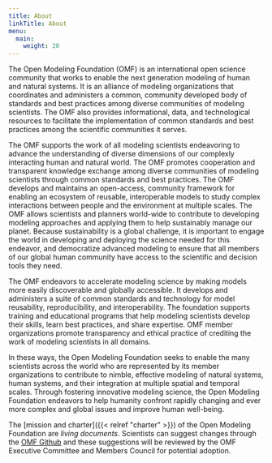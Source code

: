 ```yaml
---
title: About
linkTitle: About
menu:
  main:
    weight: 20
---
```


The Open Modeling Foundation (OMF) is an international open science community that works to enable the next generation modeling of human and natural systems. It is an alliance of modeling organizations that coordinates and administers a common, community developed body of standards and best practices among diverse communities of modeling scientists. The OMF also provides informational, data, and technological resources to facilitate the implementation of common standards and best practices among the scientific communities it serves.

The OMF supports the work of all modeling scientists endeavoring to advance the understanding of diverse dimensions of our complexly interacting human and natural world. The OMF promotes cooperation and transparent knowledge exchange among diverse communities of modeling scientists through common standards and best practices. The OMF develops and maintains an open-access, community framework for enabling an ecosystem of reusable, interoperable models to study complex interactions between people and the environment at multiple scales. The OMF allows scientists and planners world-wide to contribute to developing modeling approaches and applying them to help sustainably manage our planet. Because sustainability is a global challenge, it is important to engage the world in developing and deploying the science needed for this endeavor, and democratize advanced modeling to ensure that all members of our global human community have access to the scientific and decision tools they need.

The OMF endeavors to accelerate modeling science by making models more easily discoverable and globally accessible. It develops and administers a suite of common standards and technology for model reusability, reproducibility, and interoperability. The foundation supports training and educational programs that help modeling scientists develop their skills, learn best practices, and share expertise. OMF member organizations promote transparency and ethical practice of crediting the work of modeling scientists in all domains.

In these ways, the Open Modeling Foundation seeks to enable the many scientists across the world who are represented by its member organizations to contribute to nimble, effective modeling of natural systems, human systems, and their integration at multiple spatial and temporal scales. Through fostering innovative modeling science, the Open Modeling Foundation endeavors to help humanity confront rapidly changing and ever more complex and global issues and improve human well-being.

The [mission and charter]({{< relref "charter" >}}) of the Open Modeling Foundation are _living documents_. Scientists can suggest changes through the [OMF Github](https://github.com/openmodelingfoundation/openmodelingfoundation.github.io) and these suggestions will be reviewed by the OMF Executive Committee and Members Council for potential adoption.
